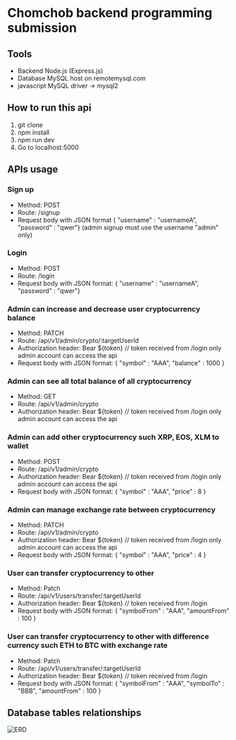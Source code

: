 # Chomchob backend programming submission
## Tools
 - Backend Node.js (Express.js)
 - Database MySQL host on remotemysql.com
 - javascript MySQL driver -> mysql2

## How to run this api
1. git clone
2. npm install
3. npm run dev
4. Go to localhost:5000

## APIs usage
### Sign up 
 - Method: POST
 - Route: /signup
 - Request body with JSON format { "username" : "usernameA", "password" : "qwer"} (admin signup must use the username "admin" only)

### Login
 - Method: POST
 - Route: /login
 - Request body with JSON format: { "username" : "usernameA", "password" : "qwer"}

### Admin can increase and decrease user cryptocurrency balance
 - Method: PATCH
 - Route: /api/v1/admin/crypto/:targetUserId
 - Authorization header: Bear ${token}  // token received from /login only admin account can access the api
 - Request body with JSON format: { "symbol" : "AAA", "balance" : 1000 }

### Admin can see all total balance of all cryptocurrency
 - Method: GET
 - Route: /api/v1/admin/crypto
 - Authorization header: Bear ${token}  // token received from /login only admin account can access the api

### Admin can add other cryptocurrency such XRP, EOS, XLM to wallet
 - Method: POST
 - Route: /api/v1/admin/crypto
 - Authorization header: Bear ${token}  // token received from /login only admin account can access the api
 - Request body with JSON format: { "symbol" : "AAA", "price" : 8 }

### Admin can manage exchange rate between cryptocurrency
 - Method: PATCH
 - Route: /api/v1/admin/crypto
 - Authorization header: Bear ${token}  // token received from /login only admin account can access the api
 - Request body with JSON format: { "symbol" : "AAA", "price" : 4 }

### User can transfer cryptocurrency to other
 - Method: Patch
 - Route: /api/v1/users/transfer/:targetUserId
 - Authorization header: Bear ${token}  // token received from /login
 - Request body with JSON format: { "symbolFrom" : "AAA", "amountFrom" : 100 }

### User can transfer cryptocurrency to other with difference currency such ETH to BTC with exchange rate
 - Method: Patch
 - Route: /api/v1/users/transfer/:targetUserId
 - Authorization header: Bear ${token}  // token received from /login
 - Request body with JSON format: { "symbolFrom" : "AAA", "symbolTo" : "BBB", "amountFrom" : 100 }


## Database tables relationships
![ERD](https://crafterbucket.s3-ap-southeast-1.amazonaws.com/ERD_ChomChob_Programming.png)